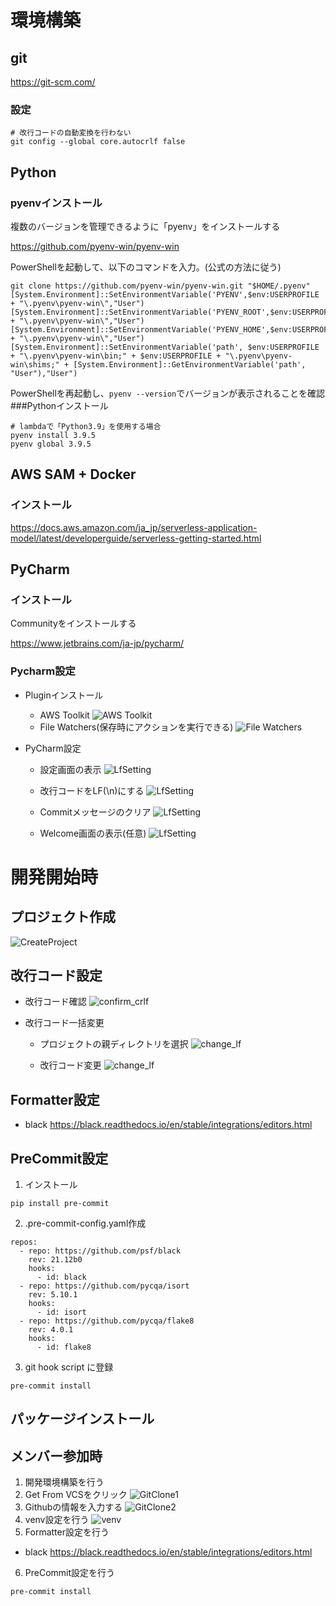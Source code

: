 # 環境構築

## git
https://git-scm.com/

### 設定
```
# 改行コードの自動変換を行わない
git config --global core.autocrlf false
```
## Python
### pyenvインストール
複数のバージョンを管理できるように「pyenv」をインストールする

https://github.com/pyenv-win/pyenv-win

PowerShellを起動して、以下のコマンドを入力。(公式の方法に従う)
```
git clone https://github.com/pyenv-win/pyenv-win.git "$HOME/.pyenv"
[System.Environment]::SetEnvironmentVariable('PYENV',$env:USERPROFILE + "\.pyenv\pyenv-win\","User")
[System.Environment]::SetEnvironmentVariable('PYENV_ROOT',$env:USERPROFILE + "\.pyenv\pyenv-win\","User")
[System.Environment]::SetEnvironmentVariable('PYENV_HOME',$env:USERPROFILE + "\.pyenv\pyenv-win\","User")
[System.Environment]::SetEnvironmentVariable('path', $env:USERPROFILE + "\.pyenv\pyenv-win\bin;" + $env:USERPROFILE + "\.pyenv\pyenv-win\shims;" + [System.Environment]::GetEnvironmentVariable('path', "User"),"User")
```

PowerShellを再起動し、`pyenv --version`でバージョンが表示されることを確認
###Pythonインストール
```
# lambdaで「Python3.9」を使用する場合
pyenv install 3.9.5
pyenv global 3.9.5
```

## AWS SAM + Docker
### インストール
https://docs.aws.amazon.com/ja_jp/serverless-application-model/latest/developerguide/serverless-getting-started.html

## PyCharm
### インストール
Communityをインストールする

https://www.jetbrains.com/ja-jp/pycharm/

### Pycharm設定
- Pluginインストール
  - AWS Toolkit
  ![AWS Toolkit](img/plugins/aws_toolkit.png)
  - File Watchers(保存時にアクションを実行できる)
  ![File Watchers](img/plugins/file_watchers.png)

- PyCharm設定
  - 設定画面の表示
  ![LfSetting](img/setting/lf_setting_1.png)

  - 改行コードをLF(\n)にする
  ![LfSetting](img/setting/lf_setting_2.png)

  - Commitメッセージのクリア
  ![LfSetting](img/setting/clear_commit_message.png)

  - Welcome画面の表示(任意)
  ![LfSetting](img/setting/display_welcome.png)

# 開発開始時
## プロジェクト作成
![CreateProject](img/setting/create_project.png)

## 改行コード設定
- 改行コード確認
![confirm_crlf](img/setting/confirm_crlf.png)

- 改行コード一括変更
  - プロジェクトの親ディレクトリを選択
  ![change_lf](img/setting/change_lf_1.png)

  - 改行コード変更
  ![change_lf](img/setting/change_lf_2.png)

## Formatter設定
- black
https://black.readthedocs.io/en/stable/integrations/editors.html

## PreCommit設定
1. インストール
```
pip install pre-commit
```
2. .pre-commit-config.yaml作成
```
repos:
  - repo: https://github.com/psf/black
    rev: 21.12b0
    hooks:
      - id: black
  - repo: https://github.com/pycqa/isort
    rev: 5.10.1
    hooks:
      - id: isort
  - repo: https://github.com/pycqa/flake8
    rev: 4.0.1
    hooks:
      - id: flake8
```
3. git hook script に登録
```
pre-commit install
```

## パッケージインストール

## メンバー参加時
1. 開発環境構築を行う
2. Get From VCSをクリック
![GitClone1](img/join/git_clone_1.png)
3. Githubの情報を入力する
![GitClone2](img/join/git_clone_2.png)
4. venv設定を行う
![venv](img/join/venv_setting.png)
5. Formatter設定を行う
- black
https://black.readthedocs.io/en/stable/integrations/editors.html
6. PreCommit設定を行う
```
pre-commit install
```
